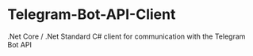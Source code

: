 # Telegram-Bot-API-Client
.Net Core / .Net Standard C# client for communication with the Telegram Bot API
